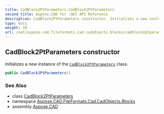 ```yaml
---
title: CadBlock2PtParameters.CadBlock2PtParameters
second_title: Aspose.CAD for .NET API Reference
description: CadBlock2PtParameters constructor. Initializes a new instance of the CadBlock2PtParameters class
type: docs
weight: 10
url: /net/aspose.cad.fileformats.cad.cadobjects.blocks/cadblock2ptparameters/cadblock2ptparameters/
---
```

## CadBlock2PtParameters constructor

Initializes a new instance of the [`CadBlock2PtParameters`](../) class.

```csharp
public CadBlock2PtParameters()
```

### See Also

* class [CadBlock2PtParameters](../)
* namespace [Aspose.CAD.FileFormats.Cad.CadObjects.Blocks](../../cadblock2ptparameters/)
* assembly [Aspose.CAD](../../../)


